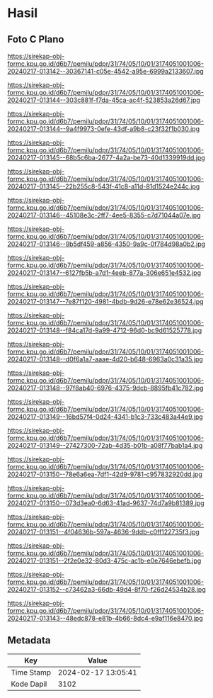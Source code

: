 # Hasil

## Foto C Plano

https://sirekap-obj-formc.kpu.go.id/d6b7/pemilu/pdpr/31/74/05/10/01/3174051001006-20240217-013142--30367141-c05e-4542-a95e-6999a2133607.jpg

https://sirekap-obj-formc.kpu.go.id/d6b7/pemilu/pdpr/31/74/05/10/01/3174051001006-20240217-013144--303c881f-f7da-45ca-ac4f-523853a26d67.jpg

https://sirekap-obj-formc.kpu.go.id/d6b7/pemilu/pdpr/31/74/05/10/01/3174051001006-20240217-013144--9a4f9973-0efe-43df-a9b8-c23f32f1b030.jpg

https://sirekap-obj-formc.kpu.go.id/d6b7/pemilu/pdpr/31/74/05/10/01/3174051001006-20240217-013145--68b5c6ba-2677-4a2a-be73-40d1339919dd.jpg

https://sirekap-obj-formc.kpu.go.id/d6b7/pemilu/pdpr/31/74/05/10/01/3174051001006-20240217-013145--22b255c8-543f-41c8-a11d-81d1524e244c.jpg

https://sirekap-obj-formc.kpu.go.id/d6b7/pemilu/pdpr/31/74/05/10/01/3174051001006-20240217-013146--45108e3c-2ff7-4ee5-8355-c7d71044a07e.jpg

https://sirekap-obj-formc.kpu.go.id/d6b7/pemilu/pdpr/31/74/05/10/01/3174051001006-20240217-013146--9b5df459-a856-4350-9a9c-0f784d98a0b2.jpg

https://sirekap-obj-formc.kpu.go.id/d6b7/pemilu/pdpr/31/74/05/10/01/3174051001006-20240217-013147--6127fb5b-a7d1-4eeb-877a-306e651e4532.jpg

https://sirekap-obj-formc.kpu.go.id/d6b7/pemilu/pdpr/31/74/05/10/01/3174051001006-20240217-013147--7e87f120-4981-4bdb-9d26-e78e62e36524.jpg

https://sirekap-obj-formc.kpu.go.id/d6b7/pemilu/pdpr/31/74/05/10/01/3174051001006-20240217-013148--f84ca17d-9a99-4712-96d0-bc9d61525778.jpg

https://sirekap-obj-formc.kpu.go.id/d6b7/pemilu/pdpr/31/74/05/10/01/3174051001006-20240217-013148--d0f6a1a7-aaae-4d20-b648-6963a0c31a35.jpg

https://sirekap-obj-formc.kpu.go.id/d6b7/pemilu/pdpr/31/74/05/10/01/3174051001006-20240217-013148--97f8ab40-6976-4375-9dcb-8895fb41c782.jpg

https://sirekap-obj-formc.kpu.go.id/d6b7/pemilu/pdpr/31/74/05/10/01/3174051001006-20240217-013149--16bd57f4-0d24-4341-b1c3-733c483a44e9.jpg

https://sirekap-obj-formc.kpu.go.id/d6b7/pemilu/pdpr/31/74/05/10/01/3174051001006-20240217-013149--27427300-72ab-4d35-b01b-a08f77bab1a4.jpg

https://sirekap-obj-formc.kpu.go.id/d6b7/pemilu/pdpr/31/74/05/10/01/3174051001006-20240217-013150--78e6a6ea-7df1-42d9-9781-c957832920dd.jpg

https://sirekap-obj-formc.kpu.go.id/d6b7/pemilu/pdpr/31/74/05/10/01/3174051001006-20240217-013150--073d3ea0-6d63-41ad-9637-74d7a9b81389.jpg

https://sirekap-obj-formc.kpu.go.id/d6b7/pemilu/pdpr/31/74/05/10/01/3174051001006-20240217-013151--4f04636b-597a-4636-9ddb-c0ff122735f3.jpg

https://sirekap-obj-formc.kpu.go.id/d6b7/pemilu/pdpr/31/74/05/10/01/3174051001006-20240217-013151--2f2e0e32-80d3-475c-ac1b-e0e7646ebefb.jpg

https://sirekap-obj-formc.kpu.go.id/d6b7/pemilu/pdpr/31/74/05/10/01/3174051001006-20240217-013152--c73462a3-66db-49d4-8f70-f26d24534b28.jpg

https://sirekap-obj-formc.kpu.go.id/d6b7/pemilu/pdpr/31/74/05/10/01/3174051001006-20240217-013143--48edc878-e81b-4b66-8dc4-e9af116e8470.jpg


## Metadata

| Key        | Value               |
| ---------- | ------------------- |
| Time Stamp | 2024-02-17 13:05:41 |
| Kode Dapil | 3102                |



